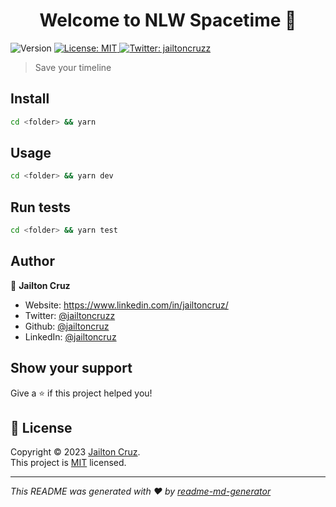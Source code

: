 <h1 align="center">Welcome to NLW Spacetime 👋</h1>
<p>
  <img alt="Version" src="https://img.shields.io/badge/version-0.0.1-blue.svg?cacheSeconds=2592000" />
  <a href="https://github.com/jailtoncruz/nlw-spacetime/blob/main/LICENSE" target="_blank">
    <img alt="License: MIT" src="https://img.shields.io/badge/License-MIT-yellow.svg" />
  </a>
  <a href="https://twitter.com/jailtoncruzz" target="_blank">
    <img alt="Twitter: jailtoncruzz" src="https://img.shields.io/twitter/follow/jailtoncruzz.svg?style=social" />
  </a>
</p>

> Save your timeline

## Install

```sh
cd <folder> && yarn
```

## Usage

```sh
cd <folder> && yarn dev
```

## Run tests

```sh
cd <folder> && yarn test
```

## Author

👤 **Jailton Cruz**

* Website: https://www.linkedin.com/in/jailtoncruz/
* Twitter: [@jailtoncruzz](https://twitter.com/jailtoncruzz)
* Github: [@jailtoncruz](https://github.com/jailtoncruz)
* LinkedIn: [@jailtoncruz](https://linkedin.com/in/jailtoncruz)

## Show your support

Give a ⭐️ if this project helped you!

## 📝 License

Copyright © 2023 [Jailton Cruz](https://github.com/jailtoncruz).<br />
This project is [MIT](https://github.com/jailtoncruz/nlw-spacetime/blob/main/LICENSE) licensed.

***
_This README was generated with ❤️ by [readme-md-generator](https://github.com/kefranabg/readme-md-generator)_